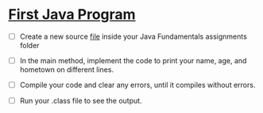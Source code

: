 # [First Java Program](https://login.codingdojo.com/m/315/9299/62834)


- [ ] Create a new source [file](src/Main.java) inside your Java Fundamentals assignments folder

- [ ] In the main method, implement the code to print your name, age, and hometown on different lines.

- [ ] Compile your code and clear any errors, until it compiles without errors.

- [ ] Run your .class file to see the output.